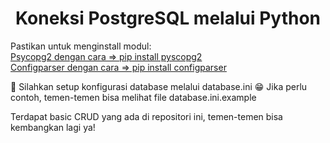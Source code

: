 <h1 align="center">Koneksi PostgreSQL melalui Python </h1>

<p align="left">
Pastikan untuk menginstall modul:
<br>
<a href="https://pypi.org/project/psycopg2/" target="blank">Psycopg2 dengan cara => pip install pyscopg2</a>
<br>
<a href="https://pypi.org/project/configparser/" target="blank">Configparser dengan cara =>  pip install configparser</a>
</p>

👋 Silahkan setup konfigurasi database melalui database.ini
😁 Jika perlu contoh, temen-temen bisa melihat file database.ini.example

<p align="left">Terdapat basic CRUD yang ada di repositori ini, temen-temen bisa kembangkan lagi ya!</p>
